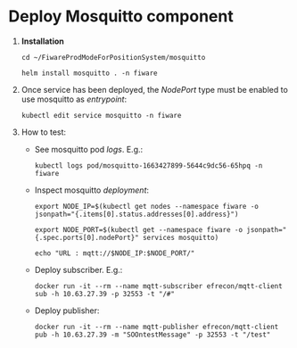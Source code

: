 # Deploy Mosquitto component

1. **Installation**

    ```console
    cd ~/FiwareProdModeForPositionSystem/mosquitto
    ```

    ```console
    helm install mosquitto . -n fiware
    ```

2. Once service has been deployed, the *NodePort* type must be enabled to use mosquitto as *entrypoint*:

    ```console
    kubectl edit service mosquitto -n fiware
    ```

3. How to test:

    - See mosquitto pod *logs*. E.g.:

        ```console
        kubectl logs pod/mosquitto-1663427899-5644c9dc56-65hpq -n fiware
        ```

    - Inspect mosquitto *deployment*:

        ```console
        export NODE_IP=$(kubectl get nodes --namespace fiware -o jsonpath="{.items[0].status.addresses[0].address}")
        ```

        ```console
        export NODE_PORT=$(kubectl get --namespace fiware -o jsonpath="{.spec.ports[0].nodePort}" services mosquitto)
        ```

        ```console
        echo "URL : mqtt://$NODE_IP:$NODE_PORT/"
        ```

   - Deploy subscriber. E.g.:

        ```console
        docker run -it --rm --name mqtt-subscriber efrecon/mqtt-client sub -h 10.63.27.39 -p 32553 -t "/#"
        ```

    - Deploy publisher:

        ```console
	    docker run -it --rm --name mqtt-publisher efrecon/mqtt-client pub -h 10.63.27.39 -m "SOOntestMessage" -p 32553 -t "/test"
        ```
